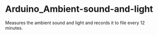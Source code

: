 # Arduino_Ambient-sound-and-light
Measures the ambient sound and light and records it to file every 12 minutes.
